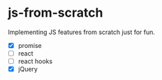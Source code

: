# js-from-scratch

Implementing JS features from scratch just for fun.

- [x] promise
- [ ] react
- [ ] react hooks
- [x] jQuery
